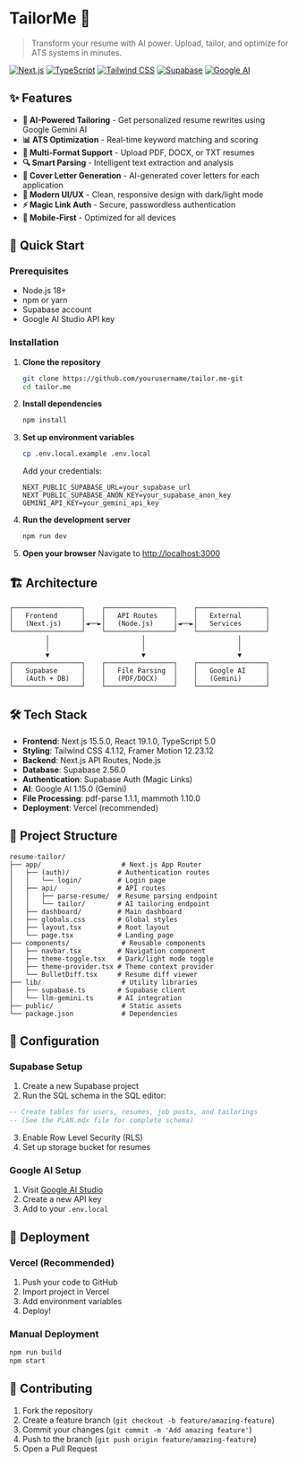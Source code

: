 # TailorMe 🚀

> Transform your resume with AI power. Upload, tailor, and optimize for ATS systems in minutes.

[![Next.js](https://img.shields.io/badge/Next.js-15.5.0-black?style=for-the-badge&logo=next.js)](https://nextjs.org/)
[![TypeScript](https://img.shields.io/badge/TypeScript-5.0-blue?style=for-the-badge&logo=typescript)](https://www.typescriptlang.org/)
[![Tailwind CSS](https://img.shields.io/badge/Tailwind_CSS-4.1.12-38B2AC?style=for-the-badge&logo=tailwind-css)](https://tailwindcss.com/)
[![Supabase](https://img.shields.io/badge/Supabase-2.56.0-3ECF8E?style=for-the-badge&logo=supabase)](https://supabase.com/)
[![Google AI](https://img.shields.io/badge/Google_AI-1.15.0-4285F4?style=for-the-badge&logo=google)](https://ai.google.dev/)

## ✨ Features

- **🤖 AI-Powered Tailoring** - Get personalized resume rewrites using Google Gemini AI
- **📊 ATS Optimization** - Real-time keyword matching and scoring
- **📄 Multi-Format Support** - Upload PDF, DOCX, or TXT resumes
- **🔍 Smart Parsing** - Intelligent text extraction and analysis
- **📝 Cover Letter Generation** - AI-generated cover letters for each application
- **🎨 Modern UI/UX** - Clean, responsive design with dark/light mode
- **⚡ Magic Link Auth** - Secure, passwordless authentication
- **📱 Mobile-First** - Optimized for all devices

## 🚀 Quick Start

### Prerequisites

- Node.js 18+
- npm or yarn
- Supabase account
- Google AI Studio API key

### Installation

1. **Clone the repository**

   ```bash
   git clone https://github.com/yourusername/tailor.me-git
   cd tailor.me
   ```

2. **Install dependencies**

   ```bash
   npm install
   ```

3. **Set up environment variables**

   ```bash
   cp .env.local.example .env.local
   ```

   Add your credentials:

   ```env
   NEXT_PUBLIC_SUPABASE_URL=your_supabase_url
   NEXT_PUBLIC_SUPABASE_ANON_KEY=your_supabase_anon_key
   GEMINI_API_KEY=your_gemini_api_key
   ```

4. **Run the development server**

   ```bash
   npm run dev
   ```

5. **Open your browser**
   Navigate to [http://localhost:3000](http://localhost:3000)

## 🏗️ Architecture

```
┌─────────────────┐    ┌─────────────────┐    ┌─────────────────┐
│   Frontend      │    │   API Routes    │    │   External      │
│   (Next.js)     │◄──►│   (Node.js)     │◄──►│   Services      │
└─────────────────┘    └─────────────────┘    └─────────────────┘
         │                       │                       │
         │                       │                       │
         ▼                       ▼                       ▼
┌─────────────────┐    ┌─────────────────┐    ┌─────────────────┐
│   Supabase      │    │   File Parsing  │    │   Google AI     │
│   (Auth + DB)   │    │   (PDF/DOCX)    │    │   (Gemini)      │
└─────────────────┘    └─────────────────┘    └─────────────────┘
```

## 🛠️ Tech Stack

- **Frontend**: Next.js 15.5.0, React 19.1.0, TypeScript 5.0
- **Styling**: Tailwind CSS 4.1.12, Framer Motion 12.23.12
- **Backend**: Next.js API Routes, Node.js
- **Database**: Supabase 2.56.0
- **Authentication**: Supabase Auth (Magic Links)
- **AI**: Google AI 1.15.0 (Gemini)
- **File Processing**: pdf-parse 1.1.1, mammoth 1.10.0
- **Deployment**: Vercel (recommended)

## 📁 Project Structure

```
resume-tailor/
├── app/                    # Next.js App Router
│   ├── (auth)/            # Authentication routes
│   │   └── login/         # Login page
│   ├── api/               # API routes
│   │   ├── parse-resume/  # Resume parsing endpoint
│   │   └── tailor/        # AI tailoring endpoint
│   ├── dashboard/         # Main dashboard
│   ├── globals.css        # Global styles
│   ├── layout.tsx         # Root layout
│   └── page.tsx           # Landing page
├── components/             # Reusable components
│   ├── navbar.tsx         # Navigation component
│   ├── theme-toggle.tsx   # Dark/light mode toggle
│   ├── theme-provider.tsx # Theme context provider
│   └── BulletDiff.tsx     # Resume diff viewer
├── lib/                    # Utility libraries
│   ├── supabase.ts        # Supabase client
│   └── llm-gemini.ts      # AI integration
├── public/                 # Static assets
└── package.json            # Dependencies
```

## 🔧 Configuration

### Supabase Setup

1. Create a new Supabase project
2. Run the SQL schema in the SQL editor:

```sql
-- Create tables for users, resumes, job posts, and tailorings
-- (See the PLAN.mdx file for complete schema)
```

3. Enable Row Level Security (RLS)
4. Set up storage bucket for resumes

### Google AI Setup

1. Visit [Google AI Studio](https://aistudio.google.com/)
2. Create a new API key
3. Add to your `.env.local`

## 🚀 Deployment

### Vercel (Recommended)

1. Push your code to GitHub
2. Import project in Vercel
3. Add environment variables
4. Deploy!

### Manual Deployment

```bash
npm run build
npm start
```

## 🤝 Contributing

1. Fork the repository
2. Create a feature branch (`git checkout -b feature/amazing-feature`)
3. Commit your changes (`git commit -m 'Add amazing feature'`)
4. Push to the branch (`git push origin feature/amazing-feature`)
5. Open a Pull Request

